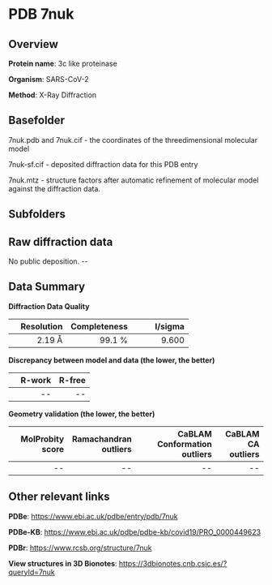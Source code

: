 # PDB 7nuk

## Overview

**Protein name**: 3c like proteinase

**Organism**: SARS-CoV-2

**Method**: X-Ray Diffraction



## Basefolder

7nuk.pdb and 7nuk.cif - the coordinates of the threedimensional molecular model

7nuk-sf.cif - deposited diffraction data for this PDB entry

7nuk.mtz - structure factors after automatic refinement of molecular model against the diffraction data.

## Subfolders









## Raw diffraction data

No public deposition. --<br> 

## Data Summary
**Diffraction Data Quality**

|   | Resolution | Completeness| I/sigma |
|---|-------------:|----------------:|--------------:|
|   |2.19 Å|99.1  %|<img width=50/>9.600|

**Discrepancy between model and data (the lower, the better)**

|   | **R-work**| **R-free**   
|---|-------------:|----------------:|           
||--|--|

**Geometry validation (the lower, the better)**

|   |**MolProbity<br>score**| **Ramachandran<br>outliers** | **CaBLAM<br>Conformation outliers** | **CaBLAM<br>CA outliers** |
|---|-------------:|----------------:|----------------:|----------------:|
||--|--|--|--|

 

 



## Other relevant links 
**PDBe**:  https://www.ebi.ac.uk/pdbe/entry/pdb/7nuk

**PDBe-KB**: https://www.ebi.ac.uk/pdbe/pdbe-kb/covid19/PRO_0000449623 
 
**PDBr**: https://www.rcsb.org/structure/7nuk 

**View structures in 3D Bionotes**: https://3dbionotes.cnb.csic.es/?queryId=7nuk


